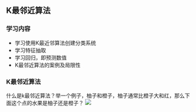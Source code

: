 ## K最邻近算法

### 学习内容

* 学习使用K最近邻算法创建分类系统
* 学习特征抽取
* 学习回归，即预测数值
* K最邻近算法的案例及局限性

### K最邻近算法

什么是k最邻近算法？举一个例子，柚子和橙子，柚子通常比橙子大和红，那么下面这个点的水果是柚子还是橙子？
![](https://i.loli.net/2019/05/06/5ccfc3286ba0f.jpg)
